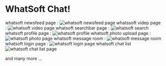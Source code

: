 # WhatSoft Chat!
whatsoft newsfeed page :
![whatsoft newsfeed page](https://github.com/s2021027010/WhatSoft/assets/120708899/70d7c4e2-4bc3-406c-9fcf-891a4605296d)
whatssoft videp page :
![whatsoft video page](https://github.com/s2021027010/WhatSoft/assets/120708899/2bdf8466-397b-4cc8-baaa-6564c9c8d823)
whatsoft searchbar page :
![whatsoft search](https://github.com/s2021027010/WhatSoft/assets/120708899/95258684-9a4f-47b2-87eb-d3f4d237f806)
whatsoft profile page :
![whatsoft profile](https://github.com/s2021027010/WhatSoft/assets/120708899/afd590cb-ba11-4c75-bbf8-172f2673bae0)
whatsoft photo upload page :
![whatsoft photo page](https://github.com/s2021027010/WhatSoft/assets/120708899/85d3a704-28d2-4c05-a99f-ff8195dc1830)
whatsoft message room :
![whatsoft message room](https://github.com/s2021027010/WhatSoft/assets/120708899/45584153-337f-4957-a234-4532cda9e33b)
whatsoft login page : 
![whatsoft login page](https://github.com/s2021027010/WhatSoft/assets/120708899/51aed4c5-92de-4d18-9bff-76ef0e6c57ad)
whatsoft chat list
![whatsoft chat list page](https://github.com/s2021027010/WhatSoft/assets/120708899/6f3908ba-80d2-4bdc-931d-ec39f9b17563)

and many more ...
